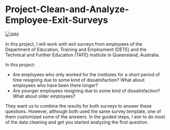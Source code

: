 # Project-Clean-and-Analyze-Employee-Exit-Surveys
![ddd](https://user-images.githubusercontent.com/85991377/133773724-7d181e13-8bb8-4959-b46b-b053c88364c2.png)

In this project, I will work with exit surveys from employees of the Department of Education, Training and Employment (DETE) and the Technical and Further Education (TAFE) institute in Queensland, Australia.


In this project:

- Are employees who only worked for the institutes for a short period of time resigning due to some kind of dissatisfaction? What about employees who have been there longer?
- Are younger employees resigning due to some kind of dissatisfaction? What about older employees?


They want us to combine the results for both surveys to answer these questions. However, although both used the same survey template, one of them customized some of the answers. In the guided steps, I aim to do most of the data cleaning and get you started analyzing the first question.
